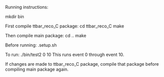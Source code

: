 Running instructions:

mkdir bin

First compile ttbar_reco_C package:
cd ttbar_reco_C
make

Then compile main package:
cd ..
make

Before running:
.setup.sh

To run:
./bin/test2 0 10
This runs event 0 through event 10.

If changes are made to ttbar_reco_C package, compile that package before compiling main package again.
